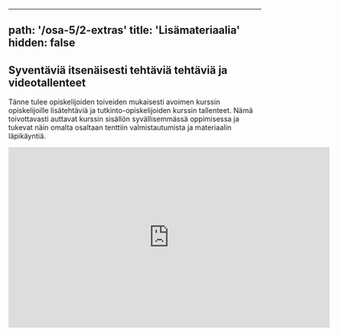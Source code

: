 
---
path: '/osa-5/2-extras'
title: 'Lisämateriaalia'
hidden: false
---

## Syventäviä itsenäisesti tehtäviä tehtäviä ja videotallenteet

Tänne tulee opiskelijoiden toiveiden mukaisesti avoimen kurssin opiskelijoille lisätehtäviä ja tutkinto-opiskelijoiden kurssin tallenteet.
Nämä toivottavasti auttavat kurssin sisällön syvällisemmässä oppimisessa ja tukevat näin omalta osaltaan tenttiin valmistautumista ja materiaalin läpikäyntiä.

<iframe src="https://unitube.it.helsinki.fi/unitube/embed.html?id=789307d7-818f-44a8-8b2e-c4208b65bd15" scrolling="no" allowfullscreen="true" frameBorder="0" marginHeight="0px" marginWidth="0px" height="360" width="640"></iframe>
